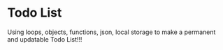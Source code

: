 # Todo List
Using loops, objects, functions, json, local storage to make a permanent and updatable Todo List!!!
